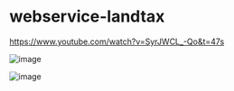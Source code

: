 # webservice-landtax

https://www.youtube.com/watch?v=SyrJWCL_-Qo&t=47s

![image](https://github.com/MacNopparith/webservice-landtax/assets/158180745/30f1a949-37cc-40d1-ab67-3c46da215fb0)

![image](https://github.com/MacNopparith/webservice-landtax/assets/158180745/a275fe0c-7860-4fa5-8e52-83bc11ca6540)
